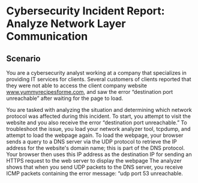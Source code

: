# Cybersecurity Incident Report: Analyze Network Layer Communication

## Scenario

You are a cybersecurity analyst working at a company that specializes in providing IT services for clients. Several customers of clients reported that they were not able to access the client
company website www.yummyrecipesforme.com, and saw the error “destination port unreachable” after waiting for the page to load.

You are tasked with analyzing the situation and determining which network protocol was affected during this incident. To start, you attempt to visit the website and you also receive
the error “destination port unreachable.” To troubleshoot the issue, you load your network analyzer tool, tcpdump, and attempt to load the webpage again. To load the webpage, your
browser sends a query to a DNS server via the UDP protocol to retrieve the IP address for the website's domain name; this is part of the DNS protocol. Your browser then uses this IP address as the destination IP for sending an HTTPS request to the web server to display the
webpage The analyzer shows that when you send UDP packets to the DNS server, you receive ICMP packets containing the error message: “udp port 53 unreachable.
